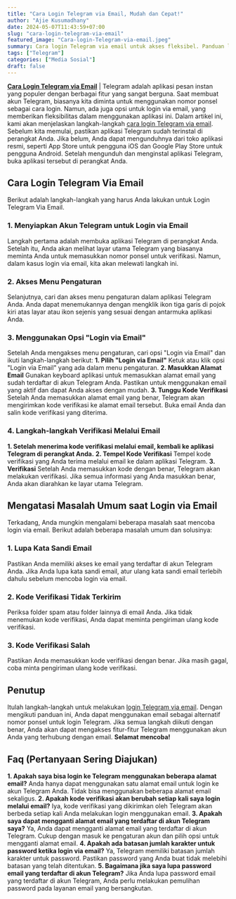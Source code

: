 ```yaml
---
title: "Cara Login Telegram via Email, Mudah dan Cepat!"
author: "Ajie Kusumadhany"
date: 2024-05-07T11:43:59+07:00
slug: "cara-login-telegram-via-email"
featured_image: "Cara-login-Telegram-via-email.jpeg"
summary: Cara login Telegram via email untuk akses fleksibel. Panduan lengkap untuk masuk menggunakan alamat email Anda.
tags: ["Telegram"]
categories: ["Media Sosial"]
draft: false
---
```


[**Cara Login Telegram via Email**](https://blog.ajiekusumadhany.com/cara-login-telegram-via-email/) | Telegram adalah aplikasi pesan instan yang populer dengan berbagai fitur yang sangat berguna. Saat membuat akun Telegram, biasanya kita diminta untuk menggunakan nomor ponsel sebagai cara login. Namun, ada juga opsi untuk login via email, yang memberikan fleksibilitas dalam menggunakan aplikasi ini. Dalam artikel ini, kami akan menjelaskan langkah-langkah [cara login Telegram via email](https://blog.ajiekusumadhany.com/cara-login-telegram-via-email/). Sebelum kita memulai, pastikan aplikasi Telegram sudah terinstal di perangkat Anda. Jika belum, Anda dapat mengunduhnya dari toko aplikasi resmi, seperti App Store untuk pengguna iOS dan Google Play Store untuk pengguna Android. Setelah mengunduh dan menginstal aplikasi Telegram, buka aplikasi tersebut di perangkat Anda.

Cara Login Telegram Via Email
-----------------------------

Berikut adalah langkah-langkah yang harus Anda lakukan untuk Login Telegram Via Email.

### 1\. Menyiapkan Akun Telegram untuk Login via Email

Langkah pertama adalah membuka aplikasi Telegram di perangkat Anda. Setelah itu, Anda akan melihat layar utama Telegram yang biasanya meminta Anda untuk memasukkan nomor ponsel untuk verifikasi. Namun, dalam kasus login via email, kita akan melewati langkah ini.

### 2\. Akses Menu Pengaturan

Selanjutnya, cari dan akses menu pengaturan dalam aplikasi Telegram Anda. Anda dapat menemukannya dengan mengklik ikon tiga garis di pojok kiri atas layar atau ikon sejenis yang sesuai dengan antarmuka aplikasi Anda.

### 3\. Menggunakan Opsi "Login via Email"

Setelah Anda mengakses menu pengaturan, cari opsi "Login via Email" dan ikuti langkah-langkah berikut: **1\. Pilih "Login via Email"** Ketuk atau klik opsi "Login via Email" yang ada dalam menu pengaturan. **2\. Masukkan Alamat Email** Gunakan keyboard aplikasi untuk memasukkan alamat email yang sudah terdaftar di akun Telegram Anda. Pastikan untuk menggunakan email yang aktif dan dapat Anda akses dengan mudah. **3\. Tunggu Kode Verifikasi** Setelah Anda memasukkan alamat email yang benar, Telegram akan mengirimkan kode verifikasi ke alamat email tersebut. Buka email Anda dan salin kode verifikasi yang diterima.

### 4\. Langkah-langkah Verifikasi Melalui Email

**1\. Setelah menerima kode verifikasi melalui email, kembali ke aplikasi Telegram di perangkat Anda.** **2\. Tempel Kode Verifikasi** Tempel kode verifikasi yang Anda terima melalui email ke dalam aplikasi Telegram. **3\. Verifikasi** Setelah Anda memasukkan kode dengan benar, Telegram akan melakukan verifikasi. Jika semua informasi yang Anda masukkan benar, Anda akan diarahkan ke layar utama Telegram.

Mengatasi Masalah Umum saat Login via Email
-------------------------------------------

Terkadang, Anda mungkin mengalami beberapa masalah saat mencoba login via email. Berikut adalah beberapa masalah umum dan solusinya:

### 1\. Lupa Kata Sandi Email

Pastikan Anda memiliki akses ke email yang terdaftar di akun Telegram Anda. Jika Anda lupa kata sandi email, atur ulang kata sandi email terlebih dahulu sebelum mencoba login via email.

### 2\. Kode Verifikasi Tidak Terkirim

Periksa folder spam atau folder lainnya di email Anda. Jika tidak menemukan kode verifikasi, Anda dapat meminta pengiriman ulang kode verifikasi.

### 3\. Kode Verifikasi Salah

Pastikan Anda memasukkan kode verifikasi dengan benar. Jika masih gagal, coba minta pengiriman ulang kode verifikasi.

Penutup
-------

Itulah langkah-langkah untuk melakukan [login Telegram via email](https://ajiekusumadhany.com/cara-login-telegram-via-email/). Dengan mengikuti panduan ini, Anda dapat menggunakan email sebagai alternatif nomor ponsel untuk login Telegram. Jika semua langkah diikuti dengan benar, Anda akan dapat mengakses fitur-fitur Telegram menggunakan akun Anda yang terhubung dengan email. **Selamat mencoba!**

Faq (Pertanyaan Sering Diajukan)
--------------------------------

**1\. Apakah saya bisa login ke Telegram menggunakan beberapa alamat email?** Anda hanya dapat menggunakan satu alamat email untuk login ke akun Telegram Anda. Tidak bisa menggunakan beberapa alamat email sekaligus. **2\. Apakah kode verifikasi akan berubah setiap kali saya login melalui email?** Iya, kode verifikasi yang dikirimkan oleh Telegram akan berbeda setiap kali Anda melakukan login menggunakan email. **3\. Apakah saya dapat mengganti alamat email yang terdaftar di akun Telegram saya?** Ya, Anda dapat mengganti alamat email yang terdaftar di akun Telegram. Cukup dengan masuk ke pengaturan akun dan pilih opsi untuk mengganti alamat email. **4\. Apakah ada batasan jumlah karakter untuk password ketika login via email?** Ya, Telegram memiliki batasan jumlah karakter untuk password. Pastikan password yang Anda buat tidak melebihi batasan yang telah ditentukan. **5\. Bagaimana jika saya lupa password email yang terdaftar di akun Telegram?** Jika Anda lupa password email yang terdaftar di akun Telegram, Anda perlu melakukan pemulihan password pada layanan email yang bersangkutan.

